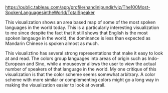 https://public.tableau.com/app/profile/nandinipundir/viz/The100Most-SpokenLanguagesintheWorld/TotalSpeaker

This visualization shows an area based map of some of the most spoken languages in the world today. This is a particularly interesting visualization to me since despite the fact that it still shows that English is the most spoken langauge in the world, the dominance is less than expected as Mandarin Chinese is spoken almost as much.

This visualiztino has several strong representations that make it easy to look at and read. The colors group languages into areas of origin such as Indo-European and Sino, while a mouseover allows the user to view the actual number of speakers of that language in the world. My one critique of this visualization is that the color scheme seems somewhat arbitrary. A color scheme with more similar or complementing colors might go a long way in making the visualization easier to look at overall.
